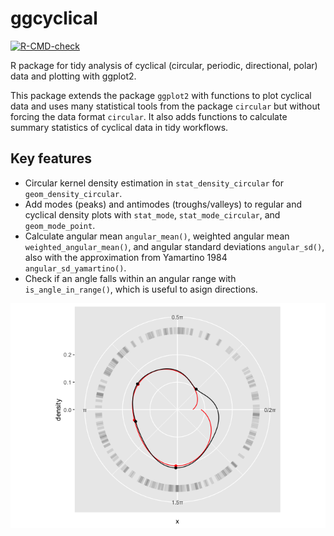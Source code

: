# ggcyclical
<!-- badges: start -->
[![R-CMD-check](https://github.com/schwi24/ggcyclical/actions/workflows/R-CMD-check.yaml/badge.svg)](https://github.com/schwi24/ggcyclical/actions/workflows/R-CMD-check.yaml)
<!-- badges: end -->

R package for tidy analysis of cyclical (circular, periodic, directional, polar) data and plotting with ggplot2.

This package extends the package `ggplot2` with functions to plot cyclical data and uses many statistical tools from the package `circular` but without forcing the data format `circular`. It also adds functions to calculate summary statistics of cyclical data in tidy workflows.
  
## Key features
* Circular kernel density estimation in `stat_density_circular` for `geom_density_circular`.
* Add modes (peaks) and antimodes (troughs/valleys) to regular and cyclical density plots with `stat_mode`, `stat_mode_circular`, and `geom_mode_point`.
* Calculate angular mean `angular_mean()`, weighted angular mean `weighted_angular_mean()`, and angular standard deviations `angular_sd()`, also with the approximation from Yamartino 1984 `angular_sd_yamartino()`.
* Check if an angle falls within an angular range with `is_angle_in_range()`, which is useful to asign directions.

![](man/figures/better_density-2.png)
